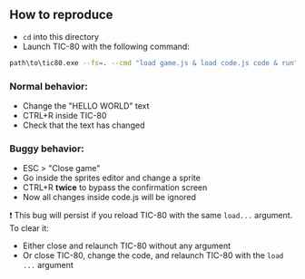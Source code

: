 ## How to reproduce

- `cd` into this directory
- Launch TIC-80 with the following command:
```sh
path\to\tic80.exe --fs=. --cmd "load game.js & load code.js code & run" --keepcmd
```

### Normal behavior:

- Change the "HELLO WORLD" text
- CTRL+R inside TIC-80
- Check that the text has changed

### Buggy behavior:

- ESC > "Close game"
- Go inside the sprites editor and change a sprite
- CTRL+R **twice** to bypass the confirmation screen
- Now all changes inside code.js will be ignored

❗ This bug will persist if you reload TIC-80 with the same `load...` argument. To clear it:

- Either close and relaunch TIC-80 without any argument
- Or close TIC-80, change the code, and relaunch TIC-80 with the `load ...` argument
